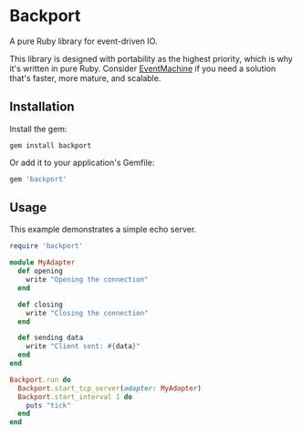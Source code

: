# Backport

A pure Ruby library for event-driven IO.

This library is designed with portability as the highest priority, which is why it's written in pure Ruby. Consider [EventMachine](https://github.com/eventmachine/eventmachine) if you need a solution that's faster, more mature, and scalable.

## Installation

Install the gem:

```
gem install backport
```

Or add it to your application's Gemfile:

```ruby
gem 'backport'
```

## Usage

This example demonstrates a simple echo server.

```ruby
require 'backport'

module MyAdapter
  def opening
    write "Opening the connection"
  end

  def closing
    write "Closing the connection"
  end

  def sending data
    write "Client sent: #{data}"
  end
end

Backport.run do
  Backport.start_tcp_server(adapter: MyAdapter)
  Backport.start_interval 1 do
    puts "tick"
  end
end
```
